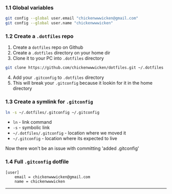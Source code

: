 ### 1.1 Global variables 

``` bash
git config --global user.email "chickenwwwicken@gmail.com"
git config --global user.name "chickenwwwicken"
```

### 1.2 Create a `.dotfiles` repo 

1. Create a `dotfiles` repo on Github 
2. Create a `.dotfiles` directory on your home dir 
3. Clone it to your PC into `.dotfiles` directory

``` bash
git clone https://github.com/chickenwwwicken/dotfiles.git ~/.dotfiles
```

4. Add your `.gitconfig` to `.dotfiles` directory 
5. This will break your `.gitconfig` because it lookin for it in the home directory

### 1.3 Create a symlink for `.gitconfig` 

``` bash
ln -s ~/.dotfiles/.gitconfig ~/.gitconfig
```

- `ln` - link command
- `-s` - symbolic link
- `~/.dotfiles/.gitconfig` - location where we moved it
- `~/.gitconfig` - location where its expected to live

Now there won't be an issue with committing 'added .gitconfig'

### 1.4 Full `.gitconfig` dotfile

``` 
[user]
	email = chickenwwwicken@gmail.com
	name = chickenwwwicken
```

---

